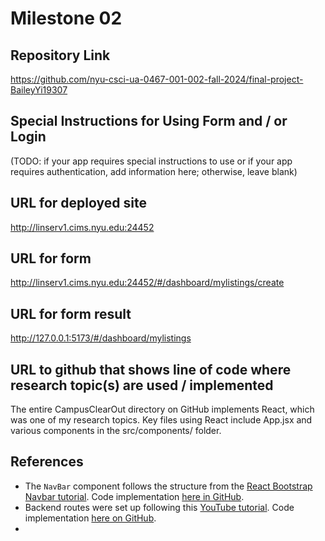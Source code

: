 Milestone 02
===

Repository Link
---
https://github.com/nyu-csci-ua-0467-001-002-fall-2024/final-project-BaileyYi19307

Special Instructions for Using Form and / or Login
---
(TODO: if your app requires special instructions to use or if your app requires authentication, add information here; otherwise, leave blank)

URL for deployed site 
---
http://linserv1.cims.nyu.edu:24452

URL for form 
---
http://linserv1.cims.nyu.edu:24452/#/dashboard/mylistings/create

URL for form result
---
http://127.0.0.1:5173/#/dashboard/mylistings

URL to github that shows line of code where research topic(s) are used / implemented
--- 
The entire CampusClearOut directory on GitHub implements React, which was one of my research topics. Key files using React include App.jsx and various components in the src/components/ folder.

References 
---
- The `NavBar` component follows the structure from the [React Bootstrap Navbar tutorial](https://react-bootstrap.netlify.app/docs/components/navbar/#home). Code implementation [here in GitHub](https://github.com/nyu-csci-ua-0467-001-002-fall-2024/final-project-BaileyYi19307/blob/master/CampusClearOut/src/components/NavBar.jsx#L5-L33).
- Backend routes were set up following this [YouTube tutorial](https://www.youtube.com/watch?v=51JCCLjImnA). Code implementation [here on GitHub](https://github.com/nyu-csci-ua-0467-001-002-fall-2024/final-project-BaileyYi19307/blob/master/app.mjs#L18-L62).
- 

